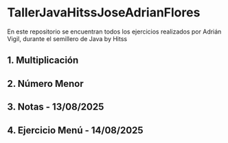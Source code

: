 # TallerJavaHitssJoseAdrianFlores
En este repositorio se encuentran todos los ejercicios realizados por Adrián Vigil, durante el semillero de Java by Hitss

## 1. Multiplicación 
## 2. Número Menor 
## 3. Notas - 13/08/2025
## 4. Ejercicio Menú - 14/08/2025 
